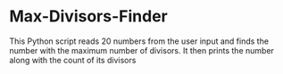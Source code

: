 # Max-Divisors-Finder
This Python script reads 20 numbers from the user input and finds the number with the maximum number of divisors. It then prints the number along with the count of its divisors
